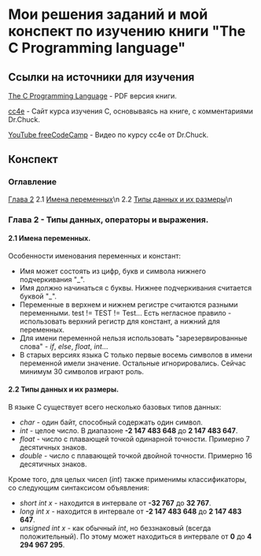 # Мои решения заданий и мой конспект по изучению книги "The C Programming language"

## Ссылки на источники для изучения
[The C Programming Language](https://kremlin.cc/k&r.pdf) - PDF версия книги.

[cc4e](https://www.cc4e.com/book) - Сайт курса изучения C, основываясь на книге, с комментариями Dr.Chuck.

[YouTube freeCodeCamp](https://www.youtube.com/watch?v=j-_s8f5K30I&t=260s&ab_channel=freeCodeCamp.org) - Видео по курсу cc4e от Dr.Chuck.

## Конспект

### Оглавление

[Глава 2](#Chapter-2)
	2.1 [Имена переменных](#Variable-Names)\n
	2.2 [Типы данных и их размеры](#Data-Types-and-Sizes)\n
	
### <a id="Chapter-2"></a>Глава 2 - Типы данных, операторы и выражения.

#### <a id="Variable-Names"></a>2.1 Имена переменных.
Особенности именования переменных и констант:
- Имя может состоять из цифр, букв и символа нижнего подчеркивания "_".
- Имя должно начинаться с буквы. Нижнее подчеркивания считается буквой "_".
- Переменные в верхнем и нижнем регистре считаются разными переменными. test != TEST != Test... Есть негласное правило - использовать верхний регистр для констант, а нижний для переменных.
- Для имени переменной нельзя использовать "зарезервированные слова" - *if*, *else*, *float*, *int*...
- В старых версиях языка C только первые восемь символов в имени переменной имели значение. Остальные игнорировались. Сейчас минимум 30 символов играют роль.

#### <a id="Data-Types-and-Sizes"></a>2.2 Типы данных и их размеры.

В языке C существует всего несколько базовых типов данных:
- *char* - один байт, способный содержать один символ.
- *int* - целое число. В диапазоне **-2 147 483 648** до **2 147 483 647**.
- *float* - число с плавающей точкой одинарной точности. Примерно 7 десятичных знаков.
- *double* - число с плавающей точкой двойной точности. Примерно 16 десятичных знаков.

Кроме того, для целых чисел (*int*) также применимы классификаторы, со следующим синтаксисом объявления:
- *short int x* - находится в интервале от **-32 767** до **32 767**.
- *long int x* - находится в интервале от **-2 147 483 648** до **2 147 483 647**.
- *unsigned int x* - как обычный *int*, но беззнаковый (всегда положительный). 
По этому может находиться в интервале от **0** до **4 294 967 295**.
